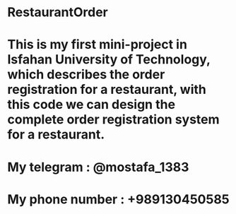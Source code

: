 # RestaurantOrder
# This is my first mini-project in Isfahan University of Technology, which describes the order registration for a restaurant, with this code we can design the complete order registration system for a restaurant.
# My telegram : @mostafa_1383
# My phone number : +989130450585

